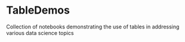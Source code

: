 # TableDemos
Collection of notebooks demonstrating the use of tables in addressing various data science topics


